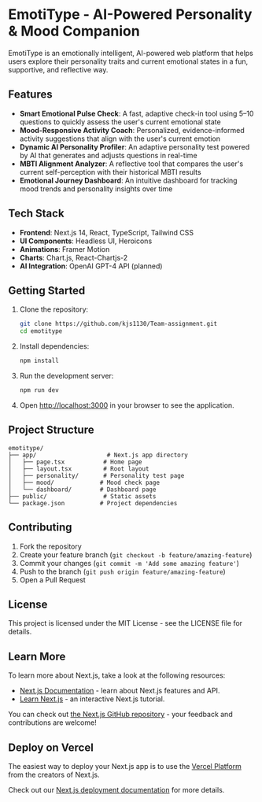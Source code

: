 # EmotiType - AI-Powered Personality & Mood Companion

EmotiType is an emotionally intelligent, AI-powered web platform that helps users explore their personality traits and current emotional states in a fun, supportive, and reflective way.

## Features

- **Smart Emotional Pulse Check**: A fast, adaptive check-in tool using 5–10 questions to quickly assess the user's current emotional state
- **Mood-Responsive Activity Coach**: Personalized, evidence-informed activity suggestions that align with the user's current emotion
- **Dynamic AI Personality Profiler**: An adaptive personality test powered by AI that generates and adjusts questions in real-time
- **MBTI Alignment Analyzer**: A reflective tool that compares the user's current self-perception with their historical MBTI results
- **Emotional Journey Dashboard**: An intuitive dashboard for tracking mood trends and personality insights over time

## Tech Stack

- **Frontend**: Next.js 14, React, TypeScript, Tailwind CSS
- **UI Components**: Headless UI, Heroicons
- **Animations**: Framer Motion
- **Charts**: Chart.js, React-Chartjs-2
- **AI Integration**: OpenAI GPT-4 API (planned)

## Getting Started

1. Clone the repository:
   ```bash
   git clone https://github.com/kjs1130/Team-assignment.git
   cd emotitype
   ```

2. Install dependencies:
   ```bash
   npm install
   ```

3. Run the development server:
   ```bash
   npm run dev
   ```

4. Open [http://localhost:3000](http://localhost:3000) in your browser to see the application.

## Project Structure

```
emotitype/
├── app/                    # Next.js app directory
│   ├── page.tsx           # Home page
│   ├── layout.tsx         # Root layout
│   ├── personality/       # Personality test page
│   ├── mood/             # Mood check page
│   └── dashboard/        # Dashboard page
├── public/                # Static assets
└── package.json          # Project dependencies
```

## Contributing

1. Fork the repository
2. Create your feature branch (`git checkout -b feature/amazing-feature`)
3. Commit your changes (`git commit -m 'Add some amazing feature'`)
4. Push to the branch (`git push origin feature/amazing-feature`)
5. Open a Pull Request

## License

This project is licensed under the MIT License - see the LICENSE file for details.

## Learn More

To learn more about Next.js, take a look at the following resources:

- [Next.js Documentation](https://nextjs.org/docs) - learn about Next.js features and API.
- [Learn Next.js](https://nextjs.org/learn) - an interactive Next.js tutorial.

You can check out [the Next.js GitHub repository](https://github.com/vercel/next.js) - your feedback and contributions are welcome!

## Deploy on Vercel

The easiest way to deploy your Next.js app is to use the [Vercel Platform](https://vercel.com/new?utm_medium=default-template&filter=next.js&utm_source=create-next-app&utm_campaign=create-next-app-readme) from the creators of Next.js.

Check out our [Next.js deployment documentation](https://nextjs.org/docs/app/building-your-application/deploying) for more details.
